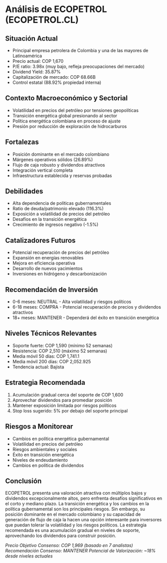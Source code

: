 # Análisis de ECOPETROL (ECOPETROL.CL)

## Situación Actual

- Principal empresa petrolera de Colombia y una de las mayores de Latinoamérica
- Precio actual: COP 1,670
- P/E ratio: 3.98x (muy bajo, refleja preocupaciones del mercado)
- Dividend Yield: 35.87%
- Capitalización de mercado: COP 68.66B
- Control estatal (88.92% propiedad interna)

## Contexto Macroeconómico y Sectorial

- Volatilidad en precios del petróleo por tensiones geopolíticas
- Transición energética global presionando al sector
- Política energética colombiana en proceso de ajuste
- Presión por reducción de exploración de hidrocarburos

## Fortalezas

- Posición dominante en el mercado colombiano
- Márgenes operativos sólidos (26.89%)
- Flujo de caja robusto y dividendos atractivos
- Integración vertical completa
- Infraestructura establecida y reservas probadas

## Debilidades

- Alta dependencia de políticas gubernamentales
- Ratio de deuda/patrimonio elevado (116.3%)
- Exposición a volatilidad de precios del petróleo
- Desafíos en la transición energética
- Crecimiento de ingresos negativo (-1.5%)

## Catalizadores Futuros

- Potencial recuperación de precios del petróleo
- Expansión en energías renovables
- Mejora en eficiencia operativa
- Desarrollo de nuevos yacimientos
- Inversiones en hidrógeno y descarbonización

## Recomendación de Inversión

- 0-6 meses: NEUTRAL - Alta volatilidad y riesgos políticos
- 6-18 meses: COMPRA - Potencial recuperación de precios y dividendos atractivos
- 18+ meses: MANTENER - Dependerá del éxito en transición energética

## Niveles Técnicos Relevantes

- Soporte fuerte: COP 1,590 (mínimo 52 semanas)
- Resistencia: COP 2,510 (máximo 52 semanas)
- Media móvil 50 días: COP 1,741.1
- Media móvil 200 días: COP 2,052.925
- Tendencia actual: Bajista

## Estrategia Recomendada

1. Acumulación gradual cerca del soporte de COP 1,600
2. Aprovechar dividendos para promediar posición
3. Mantener exposición limitada por riesgos políticos
4. Stop loss sugerido: 5% por debajo del soporte principal

## Riesgos a Monitorear

- Cambios en política energética gubernamental
- Volatilidad en precios del petróleo
- Riesgos ambientales y sociales
- Éxito en transición energética
- Niveles de endeudamiento
- Cambios en política de dividendos

## Conclusión

ECOPETROL presenta una valoración atractiva con múltiplos bajos y dividendos excepcionalmente altos, pero enfrenta desafíos significativos en el corto y mediano plazo. La transición energética y los cambios en la política gubernamental son los principales riesgos. Sin embargo, su posición dominante en el mercado colombiano y su capacidad de generación de flujo de caja la hacen una opción interesante para inversores que puedan tolerar la volatilidad y los riesgos políticos. La estrategia recomendada es una acumulación gradual en niveles de soporte, aprovechando los dividendos para construir posición.

_Precio Objetivo Consenso: COP 1,969 (basado en 7 analistas)_
_Recomendación Consenso: MANTENER_
_Potencial de Valorización: ~18% desde niveles actuales_
